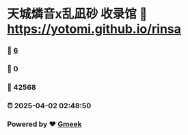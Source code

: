 # 天城燐音x乱凪砂 收录馆 :link: https://yotomi.github.io/rinsa 
### :page_facing_up: [6](https://yotomi.github.io/rinsa/tag.html) 
### :speech_balloon: 0 
### :hibiscus: 42568 
### :alarm_clock: 2025-04-02 02:48:50 
### Powered by :heart: [Gmeek](https://github.com/Meekdai/Gmeek)
